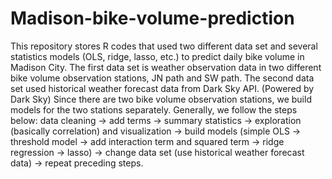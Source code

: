 # Madison-bike-volume-prediction
This repository stores R codes that used two different data set and several statistics models (OLS, ridge, lasso, etc.) to predict daily bike volume in Madison City.
The first data set is weather observation data in two different bike volume observation stations, JN path and SW path. The second data set used historical weather forecast data from Dark Sky API. (Powered by Dark Sky)
Since there are two bike volume observation stations, we build models for the two stations separately.
Generally, we follow the steps below: data cleaning -> add terms -> summary statistics -> exploration (basically correlation) and visualization -> build models (simple OLS -> threshold model -> add interaction term and squared term -> ridge regression -> lasso) -> change data set (use historical weather forecast data) -> repeat preceding steps.
